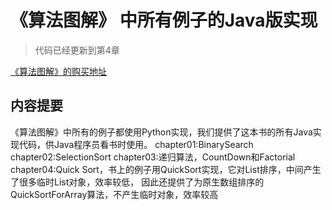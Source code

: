 # 《算法图解》 中所有例子的Java版实现

>代码已经更新到第4章

[《算法图解》的购买地址](https://item.jd.com/12148832.html)


## 内容提要

《算法图解》中所有的例子都使用Python实现，我们提供了这本书的所有Java实现代码，供Java程序员看书时使用。
chapter01:BinarySearch
chapter02:SelectionSort
chapter03:递归算法，CountDown和Factorial
chapter04:Quick Sort，书上的例子用QuickSort实现，它对List排序，中间产生了很多临时List对象，效率较低，
          因此还提供了为原生数组排序的QuickSortForArray算法，不产生临时对象，效率较高
          